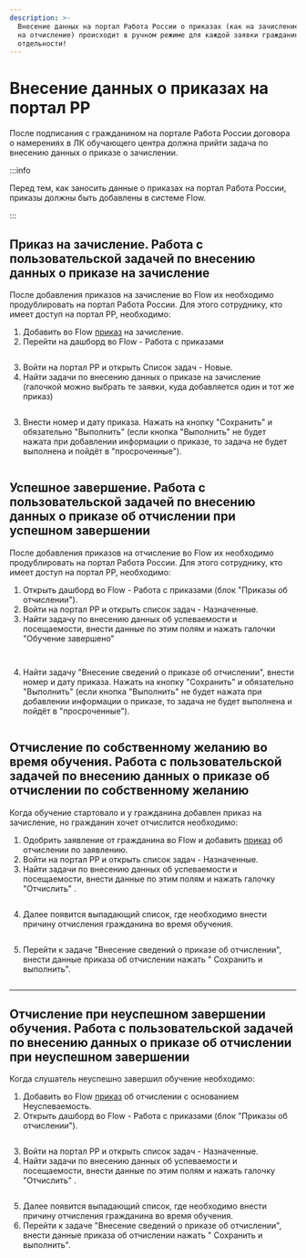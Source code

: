 ```yaml
---
description: >-
  Внесение данных на портал Работа России о приказах (как на зачисление, так и
  на отчисление) происходит в ручном режиме для каждой заявки гражданина в
  отдельности!
---
```


# Внесение данных о приказах на портал РР

После подписания с гражданином на портале Работа России договора о намерениях в ЛК обучающего центра должна прийти задача по внесению данных о приказе о зачислении.

:::info

Перед тем, как заносить данные о приказах на портал Работа России, приказы должны быть добавлены в системе Flow.

:::

## Приказ на зачисление. Работа с пользовательской задачей по внесению данных о приказе на зачисление

После добавления приказов на зачисление во Flow их необходимо продублировать на портал Работа России. Для этого сотруднику, кто имеет доступ на портал РР, необходимо:

1. Добавить во Flow  [приказ](./) на зачисление.
2. Перейти на дашборд во Flow  - Работа с приказами

<figure><img src="../../.gitbook/assets/image (177).png" alt=""><figcaption></figcaption></figure>

3. Войти на портал РР и открыть Список задач - Новые.
4. Найти задачи по внесению данных о приказе на зачисление (галочкой можно выбрать те заявки, куда добавляется один и тот же приказ)

<figure><img src="../../.gitbook/assets/image (173).png" alt=""><figcaption></figcaption></figure>

3. Внести номер  и дату приказа. Нажать на кнопку "Сохранить" и обязательно "Выполнить" (если кнопка "Выполнить" не будет нажата при добавлении информации о приказе, то задача не будет выполнена и пойдёт в "просроченные").

<figure><img src="../../.gitbook/assets/image (172).png" alt=""><figcaption></figcaption></figure>

## Успешное завершение. Работа с пользовательской задачей по внесению данных о приказе об отчислении  при успешном завершении

После добавления приказов на отчисление во Flow их необходимо продублировать на портал Работа России. Для этого сотруднику, кто имеет доступ на портал РР, необходимо:

1. Открыть дашборд во Flow - Работа с приказами (блок "Приказы об отчислении").
2. Войти на портал РР и открыть список задач - Назначенные.
3. Найти задачу по внесению данных об успеваемости и посещаемости, внести данные по этим полям и нажать галочки "Обучение завершено"&#x20;

<figure><img src="../../.gitbook/assets/image (174).png" alt=""><figcaption></figcaption></figure>

<figure><img src="../../.gitbook/assets/image (176).png" alt=""><figcaption></figcaption></figure>

4. Найти задачу "Внесение сведений о приказе об отчислении", внести номер  и дату приказа. Нажать на кнопку "Сохранить" и обязательно "Выполнить" (если кнопка "Выполнить" не будет нажата при добавлении информации о приказе, то задача не будет выполнена и пойдёт в "просроченные").

<figure><img src="../../.gitbook/assets/image (17).png" alt=""><figcaption></figcaption></figure>

## Отчисление по собственному желанию во время обучения. Работа с пользовательской задачей по внесению данных о приказе об отчислении по собственному желанию

Когда обучение стартовало и у гражданина добавлен приказ на зачисление, но гражданин хочет  отчислится необходимо:&#x20;

1. Одобрить заявление от гражданина во Flow и добавить [приказ](./) об отчислении по заявлению.
2. Войти на портал РР и открыть список задач - Назначенные.
3. Найти задачи по внесению данных об успеваемости и посещаемости, внести данные по этим полям и нажать галочку  "Отчислить" .&#x20;

<figure><img src="../../.gitbook/assets/image (175).png" alt=""><figcaption></figcaption></figure>

4. Далее  появится выпадающий список, где необходимо внести причину отчисления гражданина во время обучения.

<figure><img src="../../.gitbook/assets/image (19).png" alt=""><figcaption></figcaption></figure>

5. Перейти к задаче "Внесение сведений о приказе об отчислении",  внести данные приказа об отчислении нажать " Сохранить и выполнить".&#x20;

<figure><img src="../../.gitbook/assets/image (21).png" alt=""><figcaption></figcaption></figure>

***

## Отчисление при неуспешном завершении обучения. Работа с пользовательской задачей по внесению данных о приказе об отчислении при неуспешном завершении

Когда слушатель неуспешно завершил обучение необходимо:&#x20;

1. Добавить во Flow [приказ](./) об отчислении c основанием Неуспеваемость.
2. Открыть дашборд во Flow - Работа с приказами (блок "Приказы об отчислении").

<figure><img src="../../.gitbook/assets/image (23).png" alt=""><figcaption></figcaption></figure>

3. Войти на портал РР и открыть список задач - Назначенные.
4. Найти задачи по внесению данных об успеваемости и посещаемости, внести данные по этим полям и нажать галочку  "Отчислить" .&#x20;

<figure><img src="../../.gitbook/assets/image (175).png" alt=""><figcaption></figcaption></figure>

5. Далее  появится выпадающий список, где необходимо внести причину отчисления гражданина во время обучения.
6. Перейти к задаче "Внесение сведений о приказе об отчислении",  внести данные приказа об отчислении нажать " Сохранить и выполнить".&#x20;

<figure><img src="../../.gitbook/assets/image (179).png" alt=""><figcaption></figcaption></figure>
